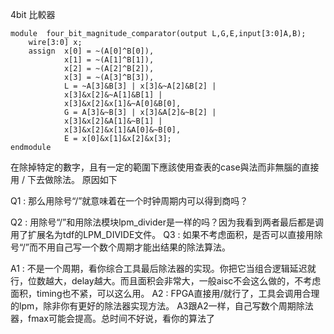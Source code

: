 
4bit 比較器
```
module  four_bit_magnitude_comparator(output L,G,E,input[3:0]A,B);
    wire[3:0] x;
    assign  x[0] = ~(A[0]^B[0]),
            x[1] = ~(A[1]^B[1]),
            x[2] = ~(A[2]^B[2]),
            x[3] = ~(A[3]^B[3]),
            L = ~A[3]&B[3] | x[3]&~A[2]&B[2] |
            x[3]&x[2]&~A[1]&B[1] |      
            x[3]&x[2]&x[1]&~A[0]&B[0],
            G = A[3]&~B[3] | x[3]&A[2]&~B[2] | 
            x[3]&x[2]&A[1]&~B[1] | 
            x[3]&x[2]&x[1]&A[0]&~B[0],
            E = x[0]&x[1]&x[2]&x[3];
endmodule
```
在除掉特定的數字，且有一定的範圍下應該使用查表的case與法而非無腦的直接用 / 下去做除法。
原因如下

Q1 : 那么用除号“/”就意味着在一个时钟周期内可以得到商吗？

Q2 : 用除号“/”和用除法模块lpm_divider是一样的吗？因为我看到两者最后都是调用了扩展名为tdf的LPM_DIVIDE文件。
Q3 : 如果不考虑面积，是否可以直接用除号“/”而不用自己写一个数个周期才能出结果的除法算法。


A1 : 不是一个周期，看你综合工具最后除法器的实现。你把它当组合逻辑延迟就行，位数越大，delay越大。而且面积会非常大，一般aisc不会这么做的，不考虑面积，timing也不紧，可以这么用。
A2 : FPGA直接用/就行了，工具会调用合理的lpm，除非你有更好的除法器实现方法。
A3跟A2一样，自己写数个周期除法器，fmax可能会提高。总时间不好说，看你的算法了



